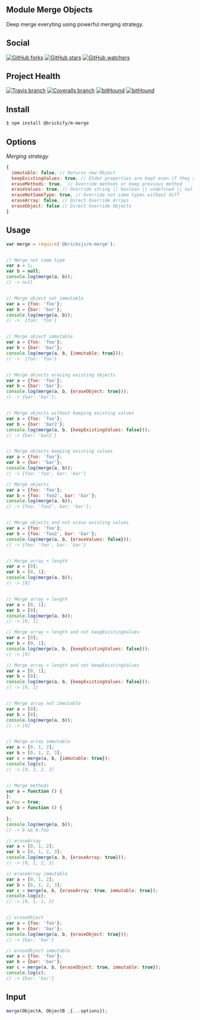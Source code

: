 ## Module Merge Objects

Deep merge everyting using powerful merging strategy.

## Social
[![GitHub forks](https://img.shields.io/github/forks/brickifyjs/module-merge.svg?style=social&label=Fork&style=flat-square)](https://github.com/brickifyjs/module-merge)
[![GitHub stars](https://img.shields.io/github/stars/brickifyjs/module-merge.svg?style=social&label=Stars&style=flat-square)](https://github.com/brickifyjs/module-merge)
[![GitHub watchers](https://img.shields.io/github/watchers/brickifyjs/module-merge.svg?style=social&label=Watch&style=flat-square)](https://github.com/brickifyjs/module-merge)

## Project Health

[![Travis branch](https://img.shields.io/travis/brickifyjs/module-merge/master.svg?style=flat-square)](https://travis-ci.org/brickifyjs/module-merge)
[![Coveralls branch](https://img.shields.io/coveralls/brickifyjs/module-merge/master.svg?style=flat-square)](https://coveralls.io/github/brickifyjs/module-merge)
[![bitHound](https://img.shields.io/bithound/dependencies/github/brickifyjs/module-merge.svg?style=flat-square)](https://www.bithound.io/github/brickifyjs/module-merge/master/dependencies/npm)
[![bitHound](https://img.shields.io/bithound/devDependencies/github/brickifyjs/module-merge.svg?style=flat-square)](https://www.bithound.io/github/brickifyjs/module-merge/master/dependencies/npm)

## Install

```bash
$ npm install @brickify/m-merge
```

## Options

*Merging strategy*

```js
{
  immutable: false, // Returns new Object
  keepExistingValues: true, // Older properties are kept even if they didn't exist in the new object
  eraseMethods: true,  // Override methods or keep previous method
  eraseValues: true, // Override string || boolean || undefined || null
  eraseNotSameType: true, // Override not same types without diff
  eraseArray: false, // Direct Override Arrays
  eraseObject: false // Direct Override Objects
}
```

## Usage

```js
var merge = require('@bricksjs/m-merge');


// Merge not same type
var a = 1;
var b = null;
console.log(merge(a, b));
// -> null


// Merge object not immutable
var a = {foo: 'foo'};
var b = {bar: 'bar'};
console.log(merge(a, b));
// ->  {foo: 'foo'}


// Merge object immutable
var a = {foo: 'foo'};
var b = {bar: 'bar'};
console.log(merge(a, b, {immutable: true}));
// ->  {foo: 'foo'}


// Merge objects erasing existing objects
var a = {foo: 'foo'};
var b = {bar: 'bar'};
console.log(merge(a, b, {eraseObject: true}));
// -> {bar: 'bar'};


// Merge objects without keeping existing values
var a = {foo: 'foo'};
var b = {bar: 'bar2'};
console.log(merge(a, b, {keepExistingValues: false}));
// -> {bar: 'bar2'}


// Merge objects keeping existing values
var a = {foo: 'foo'};
var b = {bar: 'bar'};
console.log(merge(a, b));
// -> {foo: 'foo', bar: 'bar'}

// Merge objects
var a = {foo: 'foo'};
var b = {foo: 'foo2', bar: 'bar'};
console.log(merge(a, b));
// -> {foo: 'foo2', bar: 'bar'};


// Merge objects and not erase existing values
var a = {foo: 'foo'};
var b = {foo: 'foo2', bar: 'bar'};
console.log(merge(a, b, {eraseValues: false}));
// -> {foo: 'foo', bar: 'bar'}


// Merge array < length
var a = [0];
var b = [0, 1];
console.log(merge(a, b));
// -> [0]


// Merge array > length
var a = [0, 1];
var b = [0];
console.log(merge(a, b));
// -> [0, 1]

// Merge array < length and not keepExistingValues
var a = [0];
var b = [0, 1];
console.log(merge(a, b, {keepExistingValues: false}));
// -> [0]

// Merge array > length and not keepExistingValues
var a = [0, 1];
var b = [0];
console.log(merge(a, b, {keepExistingValues: false}));
// -> [0, 1]


// Merge array not immutable
var a = [0];
var b = [0];
console.log(merge(a, b));
// -> [0]


// Merge array immutable
var a = [0, 1, 2];
var b = [0, 1, 2, 3];
var c = merge(a, b, {immutable: true});
console.log(c);
// -> [0, 1, 2, 3]


// Merge methods
var a = function () {
};
a.foo = true;
var b = function () {
    
};
console.log(merge(a, b));
// -> b && b.foo

// eraseArray
var a = [0, 1, 2];
var b = [0, 1, 2, 3];
console.log(merge(a, b, {eraseArray: true}));
// -> [0, 1, 2, 3]

// eraseArray immutable
var a = [0, 1, 2];
var b = [0, 1, 2, 3];
var c = merge(a, b, {eraseArray: true, immutable: true});
console.log(c);
// -> [0, 1, 2, 3]


// eraseObject
var a = {foo: 'foo'};
var b = {bar: 'bar'};
console.log(merge(a, b, {eraseObject: true}));
// -> {bar: 'bar'}

// eraseObject immutable
var a = {foo: 'foo'};
var b = {bar: 'bar'};
var c = merge(a, b, {eraseObject: true, immutable: true});
console.log(c);
// -> {bar: 'bar'}

```

## Input

```js
merge(ObjectA, ObjectB ,{...options});
```

